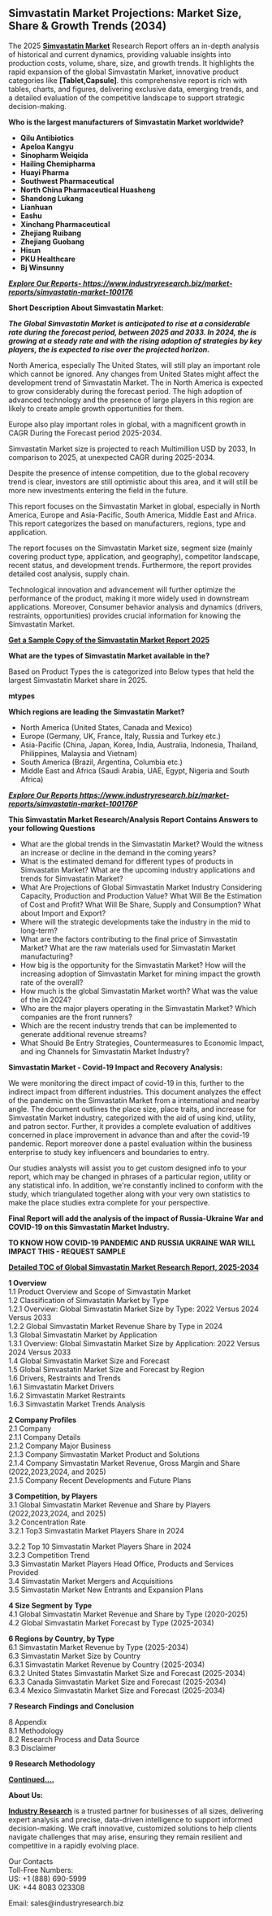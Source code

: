 <h2><strong>Simvastatin Market Projections: Market Size, Share & Growth Trends (2034)</strong></h2><p>The 2025&nbsp;<strong><a href="https://www.industryresearch.biz/market-reports/simvastatin-market-100176">Simvastatin Market</a></strong>&nbsp;Research Report offers an in-depth analysis of historical and current dynamics, providing valuable insights into production costs, volume, share, size, and growth trends. It highlights the rapid expansion of the global Simvastatin Market, innovative product categories like&nbsp;<strong>[Tablet,Capsule]</strong>. this comprehensive report is rich with tables, charts, and figures, delivering exclusive data, emerging trends, and a detailed evaluation of the competitive landscape to support strategic decision-making.</p><p><strong>Who is the largest manufacturers of Simvastatin Market worldwide?</strong></p><p><strong><ul><li>Qilu Antibiotics</li><li>Apeloa Kangyu</li><li>Sinopharm Weiqida</li><li>Hailing Chemipharma</li><li>Huayi Pharma</li><li>Southwest Pharmaceutical</li><li>North China Pharmaceutical Huasheng</li><li>Shandong Lukang</li><li>Lianhuan</li><li>Eashu</li><li>Xinchang Pharmaceutical</li><li>Zhejiang Ruibang</li><li>Zhejiang Guobang</li><li>Hisun</li><li>PKU Healthcare</li><li>Bj Winsunny</li></ul></strong></p><p><strong><em><a href="https://www.industryresearch.biz/enquiry/request-sample/100176">Explore Our Reports-&nbsp;https://www.industryresearch.biz/market-reports/simvastatin-market-100176</a></em></strong></p><p><strong>Short Description About Simvastatin Market:</strong></p><p><strong><em>The Global Simvastatin Market is anticipated to rise at a considerable rate during the forecast period, between 2025 and 2033. In 2024, the is growing at a steady rate and with the rising adoption of strategies by key players, the is expected to rise over the projected horizon.</em></strong></p><p>North America, especially The United States, will still play an important role which cannot be ignored. Any changes from United States might affect the development trend of Simvastatin Market. The in North America is expected to grow considerably during the forecast period. The high adoption of advanced technology and the presence of large players in this region are likely to create ample growth opportunities for them.</p><p>Europe also play important roles in global, with a magnificent growth in CAGR During the Forecast period 2025-2034.</p><p>Simvastatin Market size is projected to reach Multimillion USD by 2033, In comparison to 2025, at unexpected CAGR during 2025-2034.</p><p>Despite the presence of intense competition, due to the global recovery trend is clear, investors are still optimistic about this area, and it will still be more new investments entering the field in the future.</p><p>This report focuses on the Simvastatin Market in global, especially in North America, Europe and Asia-Pacific, South America, Middle East and Africa. This report categorizes the based on manufacturers, regions, type and application.</p><p>The report focuses on the Simvastatin Market size, segment size (mainly covering product type, application, and geography), competitor landscape, recent status, and development trends. Furthermore, the report provides detailed cost analysis, supply chain.</p><p>Technological innovation and advancement will further optimize the performance of the product, making it more widely used in downstream applications. Moreover, Consumer behavior analysis and dynamics (drivers, restraints, opportunities) provides crucial information for knowing the Simvastatin Market.</p><p><strong><a href="https://www.industryresearch.biz/enquiry/request-sample/100176">Get a Sample Copy of the Simvastatin Market Report 2025</a></strong></p><p><strong>What are the types of Simvastatin Market available in the?</strong></p><p>Based on Product Types the is categorized into Below types that held the largest Simvastatin Market share in 2025.</p><p><strong>mtypes</strong></p><p><strong>Which regions are leading the Simvastatin Market?</strong></p><ul><li>North America (United States, Canada and Mexico)</li><li>Europe (Germany, UK, France, Italy, Russia and Turkey etc.)</li><li>Asia-Pacific (China, Japan, Korea, India, Australia, Indonesia, Thailand, Philippines, Malaysia and Vietnam)</li><li>South America (Brazil, Argentina, Columbia etc.)</li><li>Middle East and Africa (Saudi Arabia, UAE, Egypt, Nigeria and South Africa)</li></ul><p><strong><em><a href="https://www.industryresearch.biz/market-reports/simvastatin-market-100176">Explore Our Reports https://www.industryresearch.biz/market-reports/simvastatin-market-100176P</a></em></strong></p><p><strong>This Simvastatin Market Research/Analysis Report Contains Answers to your following Questions</strong></p><ul><li>What are the global trends in the Simvastatin Market? Would the witness an increase or decline in the demand in the coming years?</li><li>What is the estimated demand for different types of products in Simvastatin Market? What are the upcoming industry applications and trends for Simvastatin Market?</li><li>What Are Projections of Global Simvastatin Market Industry Considering Capacity, Production and Production Value? What Will Be the Estimation of Cost and Profit? What Will Be Share, Supply and Consumption? What about Import and Export?</li><li>Where will the strategic developments take the industry in the mid to long-term?</li><li>What are the factors contributing to the final price of Simvastatin Market? What are the raw materials used for Simvastatin Market manufacturing?</li><li>How big is the opportunity for the Simvastatin Market? How will the increasing adoption of Simvastatin Market for mining impact the growth rate of the overall?</li><li>How much is the global Simvastatin Market worth? What was the value of the in 2024?</li><li>Who are the major players operating in the Simvastatin Market? Which companies are the front runners?</li><li>Which are the recent industry trends that can be implemented to generate additional revenue streams?</li><li>What Should Be Entry Strategies, Countermeasures to Economic Impact, and ing Channels for Simvastatin Market Industry?</li></ul><p><strong>Simvastatin Market - Covid-19 Impact and Recovery Analysis:</strong></p><p>We were monitoring the direct impact of covid-19 in this, further to the indirect impact from different industries. This document analyzes the effect of the pandemic on the Simvastatin Market from a international and nearby angle. The document outlines the place size, place traits, and increase for Simvastatin Market industry, categorized with the aid of using kind, utility, and patron sector. Further, it provides a complete evaluation of additives concerned in place improvement in advance than and after the covid-19 pandemic. Report moreover done a pastel evaluation within the business enterprise to study key influencers and boundaries to entry.</p><p>Our studies analysts will assist you to get custom designed info to your report, which may be changed in phrases of a particular region, utility or any statistical info. In addition, we're constantly inclined to conform with the study, which triangulated together along with your very own statistics to make the place studies extra complete for your perspective.</p><p><strong>Final Report will add the analysis of the impact of Russia-Ukraine War and COVID-19 on this Simvastatin Market Industry.</strong></p><p><strong>TO KNOW HOW COVID-19 PANDEMIC AND RUSSIA UKRAINE WAR WILL IMPACT THIS - REQUEST SAMPLE</strong></p><p><strong><a href="https://www.industryresearch.biz/market-reports/simvastatin-market-100176">Detailed TOC of Global Simvastatin Market Research Report, 2025-2034</a></strong></p><p><strong>1 Overview</strong><br /> 1.1 Product Overview and Scope of Simvastatin Market<br /> 1.2 Classification of Simvastatin Market by Type<br /> 1.2.1 Overview: Global Simvastatin Market Size by Type: 2022 Versus 2024 Versus 2033<br /> 1.2.2 Global Simvastatin Market Revenue Share by Type in 2024<br /> 1.3 Global Simvastatin Market by Application<br /> 1.3.1 Overview: Global Simvastatin Market Size by Application: 2022&nbsp;Versus 2024 Versus 2033<br /> 1.4 Global Simvastatin Market Size and Forecast<br /> 1.5 Global Simvastatin Market Size and Forecast by Region<br /> 1.6 Drivers, Restraints and Trends<br /> 1.6.1 Simvastatin Market Drivers<br /> 1.6.2 Simvastatin Market Restraints<br /> 1.6.3 Simvastatin Market Trends Analysis</p><p><strong>2 Company Profiles</strong><br /> 2.1 Company<br /> 2.1.1 Company Details<br /> 2.1.2 Company Major Business<br /> 2.1.3 Company Simvastatin Market Product and Solutions<br /> 2.1.4 Company Simvastatin Market Revenue, Gross Margin and Share (2022,2023,2024, and 2025)<br /> 2.1.5 Company Recent Developments and Future Plans</p><p><strong>3 Competition, by Players</strong><br /> 3.1 Global Simvastatin Market Revenue and Share by Players (2022,2023,2024, and 2025)<br /> 3.2 Concentration Rate<br /> 3.2.1 Top3 Simvastatin Market Players Share in 2024</p><p>3.2.2 Top 10 Simvastatin Market Players Share in 2024<br /> 3.2.3 Competition Trend<br /> 3.3 Simvastatin Market Players Head Office, Products and Services Provided<br /> 3.4 Simvastatin Market Mergers and Acquisitions<br /> 3.5 Simvastatin Market New Entrants and Expansion Plans</p><p><strong>4 Size Segment by Type</strong><br /> 4.1 Global Simvastatin Market Revenue and Share by Type (2020-2025)<br /> 4.2 Global Simvastatin Market Forecast by Type (2025-2034)</p><p><strong>6 Regions by Country, by Type</strong><br /> 6.1 Simvastatin Market Revenue by Type (2025-2034)<br /> 6.3 Simvastatin Market Size by Country<br /> 6.3.1 Simvastatin Market Revenue by Country (2025-2034)<br /> 6.3.2 United States Simvastatin Market Size and Forecast (2025-2034)<br /> 6.3.3 Canada Simvastatin Market Size and Forecast (2025-2034)<br /> 6.3.4 Mexico Simvastatin Market Size and Forecast (2025-2034)</p><p><strong>7 Research Findings and Conclusion</strong></p><p>8 Appendix<br /> 8.1 Methodology<br /> 8.2 Research Process and Data Source<br /> 8.3 Disclaimer</p><p><strong>9 Research Methodology</strong></p><p><strong><a href="https://www.industryresearch.biz/market-reports/simvastatin-market-100176">Continued&hellip;.</a></strong></p><p><strong>About Us:</strong></p><p><strong><a href="https://www.industryresearch.biz/">Industry Research</a></strong>&nbsp;is a trusted partner for businesses of all sizes, delivering expert analysis and precise, data-driven intelligence to support informed decision-making. We craft innovative, customized solutions to help clients navigate challenges that may arise, ensuring they remain resilient and competitive in a rapidly evolving place.</p><p>Our Contacts<br /> Toll-Free Numbers:<br /> US: +1 (888) 690-5999<br /> UK: +44 8083 023308</p><p>Email: sales@industryresearch.biz</p>
